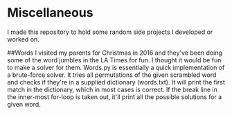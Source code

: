 # Miscellaneous
I made this repository to hold some random side projects I developed or worked on.

##Words
I visited my parents for Christmas in 2016 and they've been doing some of the word jumbles in the LA Times for fun. I thought it would be fun to make a solver for them. Words.py is essentially a quick implementation of a brute-force solver. It tries all permutations of the given scrambled word and checks if they're in a supplied dictionary (words.txt). It will print the first match in the dictionary, which in most cases is correct. If the break line in the inner-most for-loop is taken out, it'll print all the possible solutions for a given word.
